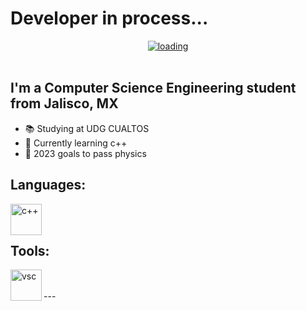 # Developer in process...

<div align="center">
  <a href="https://analystcave.com/wp-content/uploads/2014/10/VBA-Progress-Bar.gif">
  <img  src="https://analystcave.com/wp-content/uploads/2014/10/VBA-Progress-Bar.gif"
       alt="loading" 
    /></a>
</div>
<br>

## I'm a Computer Science Engineering student from Jalisco, MX

- 📚 Studying at UDG CUALTOS
- 👾 Currently learning c++
- 📔 2023 goals to pass physics


## Languages:
<img align="left" alt="c++" width="50px" src="https://upload.wikimedia.org/wikipedia/commons/thumb/1/18/ISO_C%2B%2B_Logo.svg/1822px-ISO_C%2B%2B_Logo.svg.png" />
<br> 
<br> 

## Tools:
<img align="left" alt="vsc" width="50px" src="https://upload.wikimedia.org/wikipedia/commons/thumb/9/9a/Visual_Studio_Code_1.35_icon.svg/2048px-Visual_Studio_Code_1.35_icon.svg.png" />
<br>
<br>
---

<!-- Profe si lee esto pongame 10 -->

